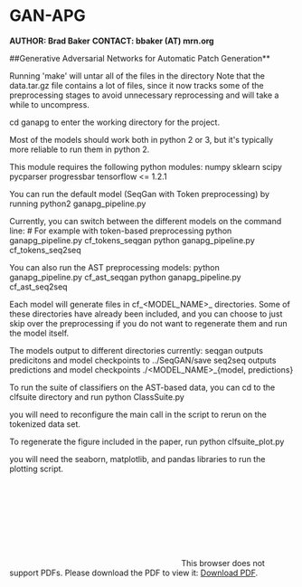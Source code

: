 # GAN-APG

**AUTHOR: Brad Baker**
**CONTACT: bbaker (AT) mrn.org**

##Generative Adversarial Networks for Automatic Patch Generation**

Running 'make' will untar all of the files in the directory
Note that the data.tar.gz file contains a lot of files, since it now tracks some of the preprocessing
stages to avoid unnecessary reprocessing 
and will take a while to uncompress.

cd ganapg to enter the working directory for the project. 

Most of the models should work both in python 2 or 3, but it's typically more
reliable to run them in python 2.

This module requires the following python modules:
	numpy
	sklearn
	scipy
	pycparser
	progressbar
	tensorflow <= 1.2.1
	
You can run the default model (SeqGan with Token preprocessing) by running
	python2 ganapg_pipeline.py


Currently, you can switch between the different models on the command line:	
	# For example with token-based preprocessing
	python ganapg_pipeline.py cf_tokens_seqgan
	python ganapg_pipeline.py cf_tokens_seq2seq

You can also run the AST preprocessing models:
	python ganapg_pipeline.py cf_ast_seqgan
	python ganapg_pipeline.py cf_ast_seq2seq

Each model will generate files in cf_<MODEL_NAME>_<OPERATION> directories. 
Some of these directories have already been included, and you can choose to just
skip over the preprocessing if you do not want to regenerate them and run the model itself.

The models output to different directories currently:
	seqgan outputs predicitons and model checkpoints to ../SeqGAN/save
	seq2seq outputs predictions and model checkpoints ./<MODEL_NAME>_{model, predictions}


To run the suite of classifiers on the AST-based data, you can cd to the clfsuite directory
and run
	python ClassSuite.py

you will need to reconfigure the main call in the script to rerun on the tokenized data set. 

To regenerate the figure included in the paper, run
	python clfsuite_plot.py

you will need the seaborn, matplotlib, and pandas libraries to run the plotting script.

<object data="https://raw.githubusercontent.com/bbradt/GAN-APG/9a02d928f08b7b8d99cc71619382ea26536e3367/seqgan-apg-sequential.pdf" type="application/pdf" width="700px" height="700px">
    <embed src="https://raw.githubusercontent.com/bbradt/GAN-APG/9a02d928f08b7b8d99cc71619382ea26536e3367/seqgan-apg-sequential.pdf">
        This browser does not support PDFs. Please download the PDF to view it: <a href="https://raw.githubusercontent.com/bbradt/GAN-APG/9a02d928f08b7b8d99cc71619382ea26536e3367/seqgan-apg-sequential.pdf">Download PDF</a>.</p>
    </embed>
</object>
